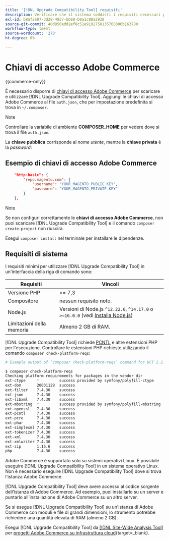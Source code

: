 ```yaml
---
title: '[!DNL Upgrade Compatibility Tool] requisiti'
description: Verificare che il sistema soddisfi i requisiti necessari per eseguire  [!DNL Upgrade Compatibility Tool]  in un'interfaccia della riga di comando per il progetto Adobe Commerce.
exl-id: b8af2e07-3d28-4937-bb88-b0a1c88a2938
source-git-commit: 40d850add2ef8c51e9192758135768306b163780
workflow-type: tm+mt
source-wordcount: '273'
ht-degree: 0%

---
```


# Chiavi di accesso Adobe Commerce

{{commerce-only}}

È necessario disporre di [chiavi di accesso Adobe Commerce](https://developer.adobe.com/commerce/marketplace/guides/sellers/profile-information/#access-keys) per scaricare e utilizzare [!DNL Upgrade Compatibility Tool]. Aggiungi le chiavi di accesso Adobe Commerce al file `auth.json`, che per impostazione predefinita si trova in `~/.composer`.

>[!NOTE]
>
>Controllare la variabile di ambiente **COMPOSER_HOME** per vedere dove si trova il file `auth.json`.

La **chiave pubblica** corrisponde al _nome utente_, mentre la **chiave privata** è la _password_:

## Esempio di chiavi di accesso Adobe Commerce

```json
    "http-basic": {
        "repo.magento.com": {
            "username": "YOUR_MAGENTO_PUBLIC_KEY",
            "password": "YOUR_MAGENTO_PRIVATE_KEY"
        }
    },
```

>[!NOTE]
>
> Se non configuri correttamente le **chiavi di accesso Adobe Commerce**, non puoi scaricare [!DNL Upgrade Compatibility Tool] e il comando `composer create-project` non riuscirà.

Esegui `composer install` nel terminale per installare le dipendenze.

## Requisiti di sistema

I requisiti minimi per utilizzare [!DNL Upgrade Compatibility Tool] in un&#39;interfaccia della riga di comando sono:

| **Requisiti** | **Vincoli** |
|----------------|-----------------|
| Versione PHP | >= 7,3 |
| Compositore | nessun requisito noto. |
| Node.js | Versioni di Node.js `^12.22.0`, `^14.17.0` o `>=16.0.0` (vedi [Installa Node.js](https://nodejs.org/en/learn/getting-started/how-to-install-nodejs)) |
| Limitazioni della memoria | Almeno 2 GB di RAM. |

[!DNL Upgrade Compatibility Tool] richiede [PCNTL](https://www.php.net/manual/en/book.pcntl.php) e altre estensioni PHP per l&#39;esecuzione. Controllare le estensioni PHP richieste utilizzando il comando `composer check-platform-reqs`:

```bash
# Example output of `composer check-platform-reqs` command for UCT 2.2.6 and PHP 7.4:

$ composer check-platform-reqs
Checking platform requirements for packages in the vendor dir
ext-ctype     *         success provided by symfony/polyfill-ctype
ext-dom       20031129  success
ext-filter    7.4.30    success
ext-json      7.4.30    success
ext-libxml    7.4.30    success
ext-mbstring  *         success provided by symfony/polyfill-mbstring
ext-openssl   7.4.30    success
ext-pcntl     7.4.30    success
ext-pcre      7.4.30    success
ext-phar      7.4.30    success
ext-simplexml 7.4.30    success
ext-tokenizer 7.4.30    success
ext-xml       7.4.30    success
ext-xmlwriter 7.4.30    success
ext-zip       1.15.6    success
php           7.4.30    success
```

Adobe Commerce è supportato solo su sistemi operativi Linux. È possibile eseguire [!DNL Upgrade Compatibility Tool] in un sistema operativo Linux. Non è necessario eseguire [!DNL Upgrade Compatibility Tool] dove si trova l&#39;istanza Adobe Commerce.

[!DNL Upgrade Compatibility Tool] deve avere accesso al codice sorgente dell&#39;istanza di Adobe Commerce. Ad esempio, puoi installarlo su un server e puntarlo all’installazione di Adobe Commerce su un altro server.

Se si esegue [!DNL Upgrade Compatibility Tool] su un&#39;istanza di Adobe Commerce con moduli e file di grandi dimensioni, lo strumento potrebbe richiedere una quantità elevata di RAM (almeno 2 GB).

Esegui [!DNL Upgrade Compatibility Tool] da [[!DNL Site-Wide Analysis Tool]](https://experienceleague.adobe.com/docs/commerce-operations/upgrade-guide/upgrade-compatibility-tool/use-upgrade-compatibility-tool/integrate-analysis-tool.html) per [progetti Adobe Commerce su infrastruttura cloud](https://experienceleague.adobe.com/docs/commerce-cloud-service/user-guide/project/overview.html){target=_blank}.
